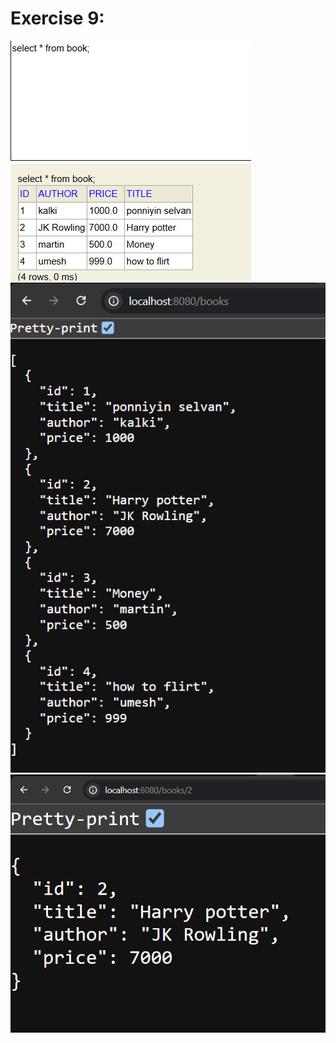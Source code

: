 # Exercise 9:

![output1.png](LibraryManagement/Outputs/output1.png)
![output2.png](LibraryManagement/Outputs/output2.png)
![output3.png](LibraryManagement/Outputs/output3.png)